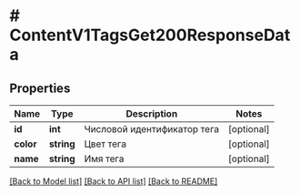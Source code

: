 # # ContentV1TagsGet200ResponseData

## Properties

Name | Type | Description | Notes
------------ | ------------- | ------------- | -------------
**id** | **int** | Числовой идентификатор тега | [optional]
**color** | **string** | Цвет тега | [optional]
**name** | **string** | Имя тега | [optional]

[[Back to Model list]](../../README.md#models) [[Back to API list]](../../README.md#endpoints) [[Back to README]](../../README.md)
